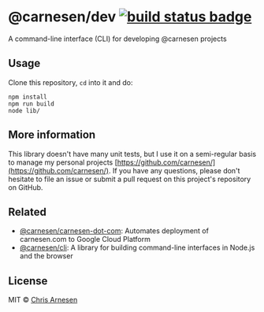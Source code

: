 # @carnesen/dev [![build status badge](https://github.com/carnesen/dev/workflows/test/badge.svg)](https://github.com/carnesen/dev/actions?query=workflow%3Atest+branch%3Amaster)

A command-line interface (CLI) for developing @carnesen projects

## Usage

Clone this repository, `cd` into it and do:
```
npm install
npm run build
node lib/
```

## More information

This library doesn't have many unit tests, but I use it on a semi-regular basis to manage my personal projects [https://github.com/carnesen/](https://github.com/carnesen/). If you have any questions, please don't hesitate to file an issue or submit a pull request on this project's repository on GitHub.

## Related

- [@carnesen/carnesen-dot-com](https://github.com/carnesen/carnesen-dot-com): Automates deployment of carnesen.com to Google Cloud Platform
- [@carnesen/cli](https://github.com/carnesen/cli): A library for building command-line interfaces in Node.js and the browser

## License

MIT © [Chris Arnesen](https://www.carnesen.com)
